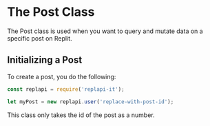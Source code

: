 # The Post Class

The Post class is used when you want to query and mutate data on a specific post on Replit.

## Initializing a Post
To create a post, you do the following:

```js
const replapi = require('replapi-it');

let myPost = new replapi.user('replace-with-post-id');
```

This class only takes the id of the post as a number.
